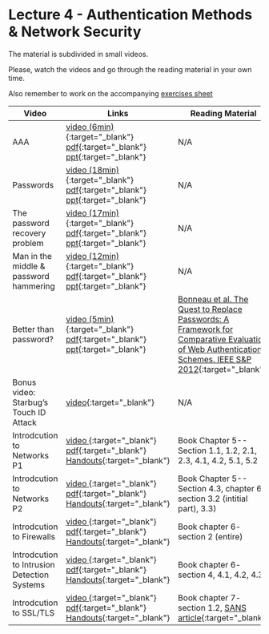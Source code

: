 # Lecture 4 - Authentication Methods & Network Security

The material is subdivided in small videos.

Please, watch the videos and go through the reading material in your own time.

Also remember to work on the accompanying [exercises sheet](../exercises/EXERCISES4.html)

| Video                   | Links                     |        Reading Material                                                                                                                                                                                      |
|-------------------------|---------------------------|----------------------------------------------------------------------------------------------------------------------------------------------------------------------------------------------|
| AAA | [video (6min)](https://web.microsoftstream.com/video/a9fee09c-70ed-477d-8aca-37cc5bec9942){:target="_blank"} [pdf](../slides/W4/notes1.pdf){:target="_blank"} [ppt](../slides/W4/password1.odp){:target="_blank"} | N/A |
| Passwords | [video (18min)](https://web.microsoftstream.com/video/0e77188d-b561-4adf-87af-63286d0808e8){:target="_blank"} [pdf](../slides/W4/notes2.pdf){:target="_blank"} [ppt](../slides/W4/password2.odp){:target="_blank"} | N/A |
| The password recovery problem | [video (17min)](https://web.microsoftstream.com/video/8efdfcc2-8709-492d-8b15-f49626c9d22a){:target="_blank"} [pdf](../slides/W4/notes3.pdf){:target="_blank"} [ppt](../slides/W4/password3.odp){:target="_blank"} | N/A |
| Man in the middle & password hammering | [video (12min)](https://web.microsoftstream.com/video/07b291f5-c240-41cd-be32-0d9b47cab81e){:target="_blank"} [pdf](../slides/W4/notes4.pdf){:target="_blank"} [ppt](../slides/W4/password4.odp){:target="_blank"} | N/A |
| Better than password? | [video (5min)](https://web.microsoftstream.com/video/0bf1dc0a-cba7-4cc8-8478-46088ebdef57){:target="_blank"} [pdf](../slides/W4/notes5.pdf){:target="_blank"} [ppt](../slides/W4/password5.odp){:target="_blank"} | [Bonneau et al. The Quest to Replace Passwords: A Framework for Comparative Evaluation of Web Authentication Schemes. IEEE S&P 2012](../materials/lecture4/2012-sp.pdf){:target="_blank"} |
| Bonus video: Starbug’s Touch ID Attack | [video](https://vimeo.com/75324765){:target="_blank"} | N/A |
| Introdcution to Networks P1 | [video ](https://web.microsoftstream.com/video/633c59af-0737-4be5-b762-11db56683941){:target="_blank"}  [pdf](../slides/W4/W4-L1-Intro-Networks.pdf){:target="_blank"} [Handouts](../slides/W4/W4-L1-Intro-Networks-handouts.pdf){:target="_blank"} | Book Chapter 5-- Section 1.1, 1.2, 2.1, 2.3, 4.1, 4.2, 5.1, 5.2 |
| Introdcution to Networks P2 | [video ](https://web.microsoftstream.com/video/8907f317-4f8c-4362-90c1-2353eabe6f2e){:target="_blank"} [pdf](../slides/W4/W4-L1b-Intro-Networks2.pdf){:target="_blank"} [Handouts](../slides/W4/W4-L1b-Intro-Networks2-handouts.pdf){:target="_blank"} | Book Chapter 5-- Section 4.3, chapter 6- section 3.2 (intitial part), 3.3) |
| Introdcution to Firewalls | [video ](https://web.microsoftstream.com/video/5654dbe7-5d02-44d3-99df-e61d6742230f){:target="_blank"} [pdf](../slides/W4/W4-L2-Intro-Firewalls.pdf){:target="_blank"} [Handouts](../slides/W4/W4-L2-Intro-Firewalls-handouts.pdf){:target="_blank"} | Book chapter 6- section 2 (entire) |
| Introdcution to Intrusion Detection Systems | [video ](https://web.microsoftstream.com/video/2a053471-0a4c-4a10-875c-ef889eef1966){:target="_blank"} [pdf](../slides/W4/W4-L3-Intro-IDS.pdf){:target="_blank"} [Handouts](../slides/W4/W4-L3-Intro-IDS-handouts.pdf){:target="_blank"} | Book chapter 6- section 4, 4.1, 4.2, 4.3 |
| Introdcution to SSL/TLS| [video ](https://web.microsoftstream.com/video/f1782095-a5c9-4e4c-84e0-aa0a2dc98fbe){:target="_blank"} [pdf](../slides/W4/W4-L4-Intro-SSL.pdf){:target="_blank"} [Handouts](../slides/W4/W4-L4-Intro-SSL-handouts.pdf){:target="_blank"} | Book chapter 7- section 1.2, [SANS article](https://www.sans.org/reading-room/whitepapers/protocols/ssl-tls-beginners-guide-1029){:target="_blank"} |
